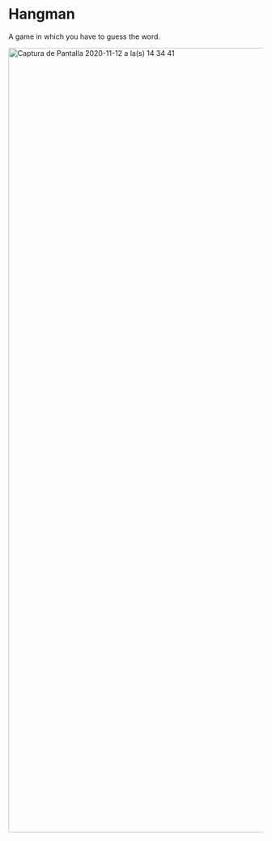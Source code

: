 # Hangman

A game in which you have to guess the word.

<img width="1551" alt="Captura de Pantalla 2020-11-12 a la(s) 14 34 41" src="https://user-images.githubusercontent.com/16860088/98994306-36ce2880-24f5-11eb-9fc5-d23aa28bb166.png">
